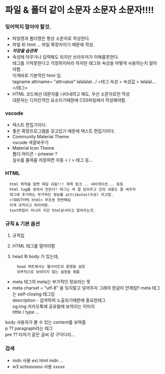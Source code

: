 # 파일 & 폴더 같이 소문자 소문자 소문자!!!!


### 잊어먹지 말아야 할것.

   - 파일명과 폴더명은 항상 소문자로 작성한다.
   - 파일 뒤 html ... 파일 확장자이기 때문에 작성.
   - ***저장을 습관화***
   - 속성에 아무거나 입력해도 되지만 브라우저가 이해를못한다. <br>
      태그를 기억못한다고 걱정하지마라 하지만 태그와 속성을 어떻게 사용하는지 알아야함 .  <br>
      이게바로 기본적인 html 임. <br>
      tagname attrname= "attrvalue" lalalalal..  / <태그 속성 = 속성값 > lalalal... </태그>
   - HTML 코드에선 대문자를 나타내려고 해도, 우선 소문자로만 작성 <br>
      대문자는 디자인적인 요소이기때문에 CSS파일에서 작성해야함.
      
### vscode 

   - 텍스트 편집기이다.
   - 좋은 확장프로그램을 갖고있기 때문에 텍스트 편집기이다.
   - Community Material Theme <br>
      vscode 색깔바꾸기
   - Material Icon Theme <br>
      폴더 아이콘
    - prteeier ? <br>
      실수를 줄여줌 저장하면 자동 < / > 태그 등...
### HTML 

      html 목적을 알면 제일 쉬움!!! 제목 링크 .. 네비게이션... 등등 
      html tag를 넣어서 만든다! 테그는 꼭 잘 닫아주고 안의 내용도 잘 써주자 
      테그에 추가하는 부가적인 정보를 attributes(속성) 라고함.
      <!DOCTYPE html> 무조권 첫번째임 
      이게 규칙이고 따라야함.
      text파일이 아니라 이건 html문서라고 알려주는것.
      
### 규칙 & 기본 옵션

   1. 규칙임
   2. HTML 태그를 열어야함
   3. head 와 body 가 있는데, 

            head 파트에서는 웹사이트의 환경을 설정 
            외부적으로 보여지지 않는 설정을 해줌 

 - meta 태그의 meta는 부가적인 정보라는 뜻
 - meta charset = "utf-8" 을 잊지말고 넣어주자 그래야 한글이 안깨짐!! 
   meta 태그는 self-closing 태그임 <br>
   description - 검색하여 노출되기때문에 중요한테그 <br>
   og:img 카카오톡에 공유될때 보여지는 이미지 <br>
   tittle / type ...


body 사용자가 볼 수 있는 content를 보여줌 <br>
 p ?? paragraph라는 태그 <br>
pre ?? 타자기 같은 글씨 걍 구닥다리... 

### 검색

   - mdn 사용 ex) html mdn ... 
   - w3 schoooooo 사용 xxxxx
      
      
      
      
      
      
      
